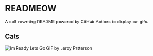 # READMEOW

A self-rewriting README powered by GitHub Actions to display cat gifs.

## Cats

![Im Ready Lets Go GIF by Leroy Patterson](https://media1.giphy.com/media/CjmvTCZf2U3p09Cn0h/200.gif?cid=9acd02daqrhw2n9ydqiqz9gom7knwujmzwsd5cpkgydk00xt&ep=v1_gifs_search&rid=200.gif&ct=g)
